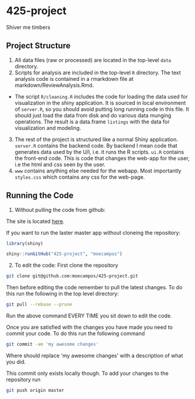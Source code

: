 # 425-project
Shiver me timbers

## Project Structure
1. All data files (raw or processed) are located in the top-level `data` directory.
2. Scripts for analysis are included in the top-level `R` directory. The text analysis code is contained in a rmarkdown file at markdown/ReviewAnalysis.Rmd.
* The script `R/cleaning.R` includes the code for loading the data used for visualization in the shiny application. It is sourced in local environment of `server.R`, so you should avoid putting long running code in this file. It should just load the data from disk and do various data munging operations. The result is a data.frame `listings` with the data for visualization and modeling.
3. The rest of the project is structured like a normal Shiny application. `server.R` contains the backend code. By backend I mean code that generates data used by the U/I, i.e. it runs the R scripts. `ui.R` contains the front-end code. This is code that changes the web-app for the user, i.e the html and css seen by the user.
4. `www` contains anything else needed for the webapp. Most importantly `styles.css` which contains any css for the web-page.

## Running the Code
1. Without pulling the code from github:

The site is located [here](https://joshloyal.shinyapps.io/425-project/).

If you want to run the laster master app without cloneing the repository:
```R
library(shiny)

shiny::runGitHub("425-project", "moecampos")
```

2. To edit the code:
First clone the repository

```bash
git clone git@github.com:moecampos/425-project.git
```

Then before editing the code remember to pull the latest changes. To do this run the following in the top level directory:

```bash
git pull --rebase --prune
```

Run the above command EVERY TIME you sit down to edit the code.

Once you are satisfied with the changes you have made you need to commit your code. To do this
run the following command

```bash
git commit -am 'my awesome changes'
```

Where should replace 'my awesome changes' with a description of what you did.

This commit only exists locally though. To add your changes to the repository run

```bash
git push origin master
```
